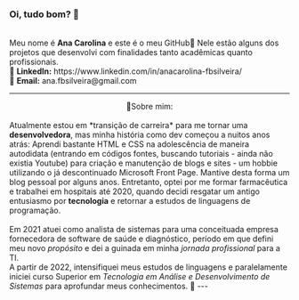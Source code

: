 ### Oi, tudo bom? 👋<br>
<br>
Meu nome é <strong>Ana Carolina</strong> e este é o meu GitHub🙋 Nele estão alguns dos projetos que desenvolvi com finalidades tanto acadêmicas quanto profissionais.<br>
📣 <strong>LinkedIn:</strong> https://www.linkedin.com/in/anacarolina-fbsilveira/<br>
📧 <strong>Email:</strong>  ana.fbsilveira@gmail.com<br>

---
<center> 💬Sobre mim:</center><br>
Atualmente estou em *transição de carreira* para me tornar uma <strong>desenvolvedora</strong>, mas minha história como dev começou a nuitos anos atrás: Aprendi bastante HTML e CSS na adolescência de maneira autodidata (entrando em códigos fontes, buscando tutoriais - ainda não existia Youtube) para criação e manutenção de blogs e sites - um hobbie  utilizando o já descontinuado Microsoft Front Page. Mantive desta forma um blog pessoal por alguns anos. Entretanto, optei por me formar farmacêutica e trabalhei em hospitais até 2020, quando decidi resgatar um antigo entusiasmo por <strong>tecnologia</strong> e retornar a estudos de linguagens de programação.<br>
<br>
Em 2021 atuei como analista de sistemas para uma conceituada empresa fornecedora de software de saúde e diagnóstico, período em que defini meu novo <em>propósito</em> e dei a guinada em minha <em>jornada profissional</em> para a TI.<br>
A partir de 2022, intensifiquei meus estudos de linguagens e paralelamente iniciei curso Superior em <em>Tecnologia em Análise e Desenvolvimento de Sistemas</em> para aprofundar meus conhecimentos. 🚀
---



<!--
**ana-silveira/ana-silveira** is a ✨ _special_ ✨ repository because its `README.md` (this file) appears on your GitHub profile.

Here are some ideas to get you started:

- 🔭 I’m currently working on ...
- 🌱 I’m currently learning ...
- 👯 I’m looking to collaborate on ...
- 🤔 I’m looking for help with ...
- 💬 Ask me about ...
- 📫 How to reach me: ...
- 😄 Pronouns: She/her
- ⚡ Fun fact: ...
-->
